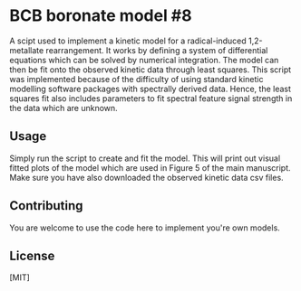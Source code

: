 # BCB boronate model #8

A scipt used to implement a kinetic model for a radical-induced 1,2-metallate rearrangement. 
It works by defining a system of differential equations which can be solved by numerical integration. The model can
then be fit onto the observed kinetic data through least squares. This script was implemented because of the difficulty 
of using standard kinetic modelling software packages with spectrally derived data. Hence, the least squares fit also 
includes parameters to fit spectral feature signal strength in the data which are unknown.

## Usage

Simply run the script to create and fit the model. This will print out visual fitted plots of the model which are used in 
Figure 5 of the main manuscript. Make sure you have also downloaded the observed kinetic data csv files.

## Contributing
You are welcome to use the code here to implement you're own models.

## License
[MIT]